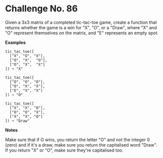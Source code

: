 # Challenge No. 86

Given a 3x3 matrix of a completed tic-tac-toe game, create a function that returns whether the game is a win for "X", "O", or a "Draw", where "X" and "O" represent themselves on the matrix, and "E" represents an empty spot.

**Examples**

    tic_tac_toe([
      ["X", "O", "X"],
      ["O", "X",  "O"],
      ["O", "X",  "X"]
    ]) ➞ "X"
     
    tic_tac_toe([
      ["O", "O", "O"],
      ["O", "X", "X"],
      ["E", "X", "X"]
    ]) ➞ "O"
     
    tic_tac_toe([
      ["X", "X", "O"],
      ["O", "O", "X"],
      ["X", "X", "O"]
    ]) ➞ "Draw"

**Notes**

Make sure that if O wins, you return the letter "O" and not the integer 0 (zero) and if it's a draw, make sure you return the capitalised word "Draw". If you return "X" or "O", make sure they're capitalised too.